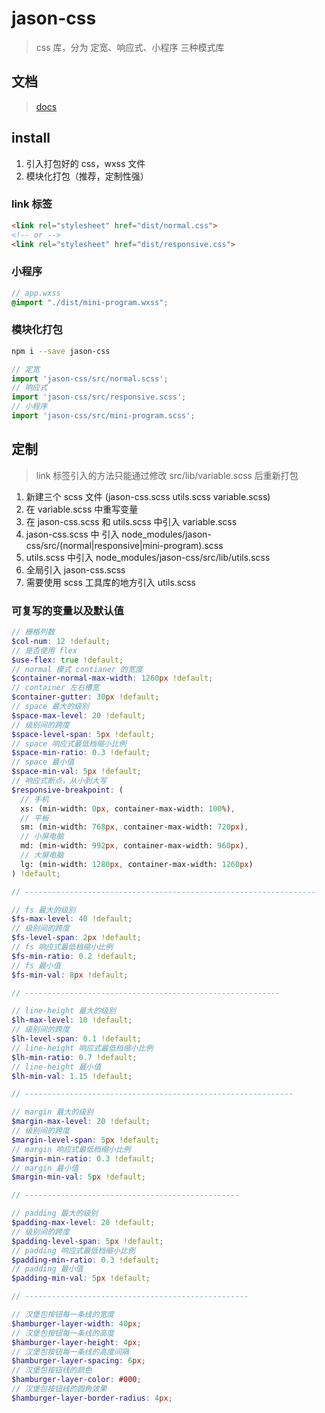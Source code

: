 # jason-css
> css 库，分为 定宽、响应式、小程序 三种模式库

## 文档
> [docs](https://q-jason.github.io/jason-css/)

## install

1. 引入打包好的 css，wxss 文件
2. 模块化打包（推荐，定制性强）

### link 标签
```html
<link rel="stylesheet" href="dist/normal.css">
<!-- or -->
<link rel="stylesheet" href="dist/responsive.css">
```

### 小程序
```scss
// app.wxss
@import "./dist/mini-program.wxss";
```

### 模块化打包
```bash
npm i --save jason-css
```

```javascript
// 定宽
import 'jason-css/src/normal.scss';
// 响应式
import 'jason-css/src/responsive.scss';
// 小程序
import 'jason-css/src/mini-program.scss';
```

## 定制
> link 标签引入的方法只能通过修改 src/lib/variable.scss 后重新打包

1. 新建三个 scss 文件 (jason-css.scss utils.scss variable.scss)
2. 在 variable.scss 中重写变量
3. 在 jason-css.scss 和 utils.scss 中引入 variable.scss
4. jason-css.scss 中 引入 node_modules/jason-css/src/(normal|responsive|mini-program).scss
5. utils.scss 中引入 node_modules/jason-css/src/lib/utils.scss
6. 全局引入 jason-css.scss
7. 需要使用 scss 工具库的地方引入 utils.scss

### 可复写的变量以及默认值
```scss
// 栅格列数
$col-num: 12 !default;
// 是否使用 flex
$use-flex: true !default;
// normal 模式 contianer 的宽度
$container-normal-max-width: 1260px !default;
// container 左右槽宽
$container-gutter: 30px !default;
// space 最大的级别
$space-max-level: 20 !default;
// 级别间的跨度
$space-level-span: 5px !default;
// space 响应式最低档缩小比例
$space-min-ratio: 0.3 !default;
// space 最小值
$space-min-val: 5px !default;
// 响应式断点，从小到大写
$responsive-breakpoint: (
  // 手机
  xs: (min-width: 0px, container-max-width: 100%),
  // 平板
  sm: (min-width: 768px, container-max-width: 720px),
  // 小屏电脑
  md: (min-width: 992px, container-max-width: 960px),
  // 大屏电脑
  lg: (min-width: 1280px, container-max-width: 1260px)
) !default;

// -----------------------------------------------------------------

// fs 最大的级别
$fs-max-level: 40 !default;
// 级别间的跨度
$fs-level-span: 2px !default;
// fs 响应式最低档缩小比例
$fs-min-ratio: 0.2 !default;
// fs 最小值
$fs-min-val: 8px !default;

// ---------------------------------------------------------

// line-height 最大的级别
$lh-max-level: 10 !default;
// 级别间的跨度
$lh-level-span: 0.1 !default;
// line-height 响应式最低档缩小比例
$lh-min-ratio: 0.7 !default;
// line-height 最小值
$lh-min-val: 1.15 !default;

// ------------------------------------------------------------

// margin 最大的级别
$margin-max-level: 20 !default;
// 级别间的跨度
$margin-level-span: 5px !default;
// margin 响应式最低档缩小比例
$margin-min-ratio: 0.3 !default;
// margin 最小值
$margin-min-val: 5px !default;

// ------------------------------------------------

// padding 最大的级别
$padding-max-level: 20 !default;
// 级别间的跨度
$padding-level-span: 5px !default;
// padding 响应式最低档缩小比例
$padding-min-ratio: 0.3 !default;
// padding 最小值
$padding-min-val: 5px !default;

// --------------------------------------------------

// 汉堡包按钮每一条线的宽度
$hamburger-layer-width: 40px;
// 汉堡包按钮每一条线的高度
$hamburger-layer-height: 4px;
// 汉堡包按钮每一条线的高度间隔
$hamburger-layer-spacing: 6px;
// 汉堡包按钮线的颜色
$hamburger-layer-color: #000;
// 汉堡包按钮线的圆角效果
$hamburger-layer-border-radius: 4px;
```